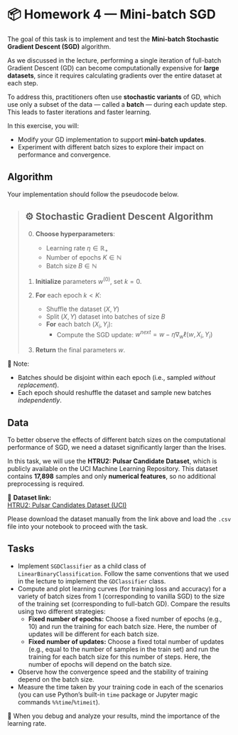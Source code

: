 # 📦 Homework 4 — Mini-batch SGD

The goal of this task is to implement and test the **Mini-batch Stochastic Gradient Descent (SGD)** algorithm.

As we discussed in the lecture, performing a single iteration of full-batch Gradient Descent (GD) can become computationally expensive for **large datasets**, since it requires calculating gradients over the entire dataset at each step.

To address this, practitioners often use **stochastic variants** of GD, which use only a subset of the data — called a **batch** — during each update step. This leads to faster iterations and faster learning.

In this exercise, you will:
- Modify your GD implementation to support **mini-batch updates**.
- Experiment with different batch sizes to explore their impact on performance and convergence.

## Algorithm 

Your implementation should follow the pseudocode below.

> ## ⚙️ Stochastic Gradient Descent Algorithm
>
> 0. **Choose hyperparameters**:
>    - Learning rate $\eta \in \mathbb{R}_+$
>    - Number of epochs $K \in \mathbb{N}$
>    - Batch size $B \in \mathbb{N}$
> 
> 1. **Initialize** parameters $w^{(0)}$, set $k = 0$.
> 
> 2. **For** each epoch $k < K$: 
>    - Shuffle the dataset $(X,Y)$
>    - Split $(X,Y)$ dataset into batches of size $B$
>    - **For** each batch $(X_i,Y_i)$:
>       - Compute the SGD update:  $w^{next} = w - \eta \nabla_w \ell (w, X_i, Y_i)$
> 
> 3. **Return** the final parameters $w$.


📌 Note:
- Batches should be disjoint within each epoch (i.e., sampled *without replacement*).
- Each epoch should reshuffle the dataset and sample new batches *independently*.

## Data

To better observe the effects of different batch sizes on the computational performance of SGD, we need a dataset significantly larger than the Irises.

In this task, we will use the **HTRU2: Pulsar Candidate Dataset**, which is publicly available on the UCI Machine Learning Repository. This dataset contains **17,898** samples and only **numerical features**, so no additional preprocessing is required.

🔗 **Dataset link:**  
[HTRU2: Pulsar Candidates Dataset (UCI)](https://archive.ics.uci.edu/dataset/372/htru2)

Please download the dataset manually from the link above and load the `.csv` file into your notebook to proceed with the task.

## Tasks

- Implement `SGDClassifier` as a child class of `LinearBinaryClassification`. Follow the same conventions that we used in the lecture to implement the `GDClassifier` class.
- Compute and plot learning curves (for training loss and accuracy) for a variety of batch sizes from 1 (corresponding to vanilla SGD) to the size of the training set (corresponding to full-batch GD). Compare the results using two different strategies:
    - **Fixed number of epochs:** Choose a fixed number of epochs (e.g., 10) and run the training for each batch size. Here, the number of updates will be different for each batch size.
    - **Fixed number of updates:** Choose a fixed total number of updates (e.g., equal to the number of samples in the train set) and run the training for each batch size for this number of steps. Here, the number of epochs will depend on the batch size.
- Observe how the convergence speed and the stability of training depend on the batch size.
- Measure the time taken by your training code in each of the scenarios (you can use Python’s built-in `time` package or Jupyter magic commands `%%time`/`%timeit`).

📌 When you debug and analyze your results, mind the importance of the learning rate.